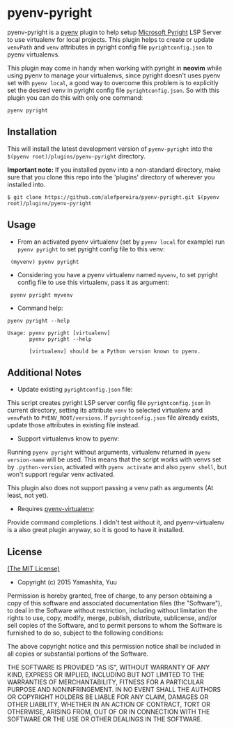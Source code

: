 # pyenv-pyright

pyenv-pyright is a [pyenv](https://github.com/pyenv/pyenv) plugin to help setup [Microsoft Pyright](https://github.com/microsoft/pyright) LSP Server to use
virtualenv for local projects. This plugin helps to create or update `venvPath` and `venv`
attributes in pyright config file `pyrightconfig.json` to pyenv virtualenvs.

This plugin may come in handy when working with pyright in **neovim** while using pyenv to manage
your virtualenvs, since pyright doesn't uses pyenv set with `pyenv local`, a good way to overcome
this problem is to explicitly set the desired venv in pyright config file `pyrightconfig.json`.
So with this plugin you can do this with only one command:

```
pyenv pyright
```

## Installation

This will install the latest development version of `pyenv-pyright` into the `$(pyenv root)/plugins/pyenv-pyright` directory.

**Important note:** If you installed pyenv into a non-standard directory, make sure that you clone this repo into the 'plugins' directory of wherever you installed into.

```
$ git clone https://github.com/alefpereira/pyenv-pyright.git $(pyenv root)/plugins/pyenv-pyright
```

## Usage

- From an activated pyenv virtualenv (set by `pyenv local`
for example) run `pyenv pyright` to set pyright config file
to this venv:

```
 (myvenv) pyenv pyright
```

- Considering you have a pyenv virtualenv named `myvenv`,
to set pyright config file to use this virtualenv,
pass it as argument:

```
 pyenv pyright myvenv
```

- Command help:

```
pyenv pyright --help

Usage: pyenv pyright [virtualenv]
       pyenv pyright --help

       [virtualenv] should be a Python version known to pyenv.
```

## Additional Notes

* Update existing `pyrightconfig.json` file:

This script creates pyright LSP server config file `pyrightconfig.json`
in current directory, setting its attribute `venv` to
selected virtualenv and `venvPath` to `PYENV_ROOT/versions`.
If `pyrightconfig.json` file already exists, update those
attributes in existing file instead.

* Support virtualenvs know to pyenv:

Running `pyenv pyright` without arguments, virtualenv
returned in `pyenv version-name` will be used. This means
that the script works with venvs set by `.python-version`,
activated with `pyenv activate` and also `pyenv shell`,
but won't support regular venv activated.

This plugin also does not support passing a venv path as
arguments (At least, not yet).

* Requires [pyenv-virtualenv](https://github.com/pyenv/pyenv-virtualenv):

Provide command completions. I didn't test without it, and pyenv-virtualenv
is a also great plugin anyway, so it is good to have it installed.

##  License

[(The MIT License)](LICENSE)

* Copyright (c) 2015 Yamashita, Yuu

Permission is hereby granted, free of charge, to any person obtaining
a copy of this software and associated documentation files (the
"Software"), to deal in the Software without restriction, including
without limitation the rights to use, copy, modify, merge, publish,
distribute, sublicense, and/or sell copies of the Software, and to
permit persons to whom the Software is furnished to do so, subject to
the following conditions:

The above copyright notice and this permission notice shall be
included in all copies or substantial portions of the Software.

THE SOFTWARE IS PROVIDED "AS IS", WITHOUT WARRANTY OF ANY KIND,
EXPRESS OR IMPLIED, INCLUDING BUT NOT LIMITED TO THE WARRANTIES OF
MERCHANTABILITY, FITNESS FOR A PARTICULAR PURPOSE AND
NONINFRINGEMENT. IN NO EVENT SHALL THE AUTHORS OR COPYRIGHT HOLDERS BE
LIABLE FOR ANY CLAIM, DAMAGES OR OTHER LIABILITY, WHETHER IN AN ACTION
OF CONTRACT, TORT OR OTHERWISE, ARISING FROM, OUT OF OR IN CONNECTION
WITH THE SOFTWARE OR THE USE OR OTHER DEALINGS IN THE SOFTWARE.
